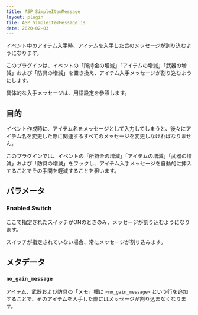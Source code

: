 ```yaml
---
title: ASP_SimpleItemMessage
layout: plugin
file: ASP_SimpleItemMessage.js
date: 2020-02-03
---
```


イベント中のアイテム入手時、アイテムを入手した旨のメッセージが割り込むようになります。

このプラグインは、イベントの「所持金の増減」「アイテムの増減」「武器の増減」および「防具の増減」を置き換え、アイテム入手メッセージが割り込むようにします。

具体的な入手メッセージは、用語設定を参照します。

## 目的

イベント作成時に、アイテム名をメッセージとして入力してしまうと、後々にアイテム名を変更した際に関連するすべてのメッセージを変更しなければなりません。

このプラグインでは、イベントの「所持金の増減」「アイテムの増減」「武器の増減」および「防具の増減」をフックし、アイテム入手メッセージを自動的に挿入することでその手間を軽減することを狙います。

## パラメータ

### Enabled Switch

ここで指定されたスイッチがONのときのみ、メッセージが割り込むようになります。

スイッチが指定されていない場合、常にメッセージが割り込みます。

## メタデータ

### `no_gain_message`

アイテム、武器および防具の「メモ」欄に `<no_gain_message>` という行を追加することで、そのアイテムを入手した際にはメッセージが割り込まなくなります。
